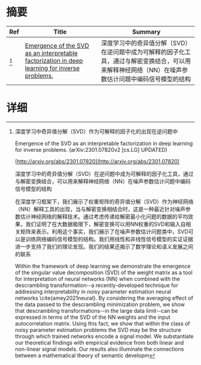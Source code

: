 # 摘要

| Ref | Title | Summary |
| --- | --- | --- |
| [^1] | [Emergence of the SVD as an interpretable factorization in deep learning for inverse problems.](http://arxiv.org/abs/2301.07820) | 深度学习中的奇异值分解（SVD）在逆问题中成为可解释的因子化工具，通过与解密变换结合，可以用来解释神经网络（NN）在噪声参数估计问题中编码信号模型的结构 |

# 详细

[^1]: 深度学习中奇异值分解（SVD）作为可解释的因子化的出现在逆问题中

    Emergence of the SVD as an interpretable factorization in deep learning for inverse problems. (arXiv:2301.07820v2 [cs.LG] UPDATED)

    [http://arxiv.org/abs/2301.07820](http://arxiv.org/abs/2301.07820)

    深度学习中的奇异值分解（SVD）在逆问题中成为可解释的因子化工具，通过与解密变换结合，可以用来解释神经网络（NN）在噪声参数估计问题中编码信号模型的结构

    

    在深度学习框架下，我们展示了权重矩阵的奇异值分解（SVD）作为神经网络（NN）解释工具的出现，当与解密变换相结合时，这是一种最近针对噪声参数估计神经网络的解释技术。通过考虑传递给解密最小化问题的数据的平均效果，我们证明了在大数据极限下，解密变换可以用NN权重的SVD和输入自相关矩阵来表示。利用这个事实，我们展示了在噪声参数估计问题类中，SVD可以是训练网络编码信号模型的结构。我们用线性和非线性信号模型的实证证据进一步支持了我们的理论发现。我们的结果还揭示了数学理论和语义发展之间的联系

    Within the framework of deep learning we demonstrate the emergence of the singular value decomposition (SVD) of the weight matrix as a tool for interpretation of neural networks (NN) when combined with the descrambling transformation--a recently-developed technique for addressing interpretability in noisy parameter estimation neural networks \cite{amey2021neural}. By considering the averaging effect of the data passed to the descrambling minimization problem, we show that descrambling transformations--in the large data limit--can be expressed in terms of the SVD of the NN weights and the input autocorrelation matrix. Using this fact, we show that within the class of noisy parameter estimation problems the SVD may be the structure through which trained networks encode a signal model. We substantiate our theoretical findings with empirical evidence from both linear and non-linear signal models. Our results also illuminate the connections between a mathematical theory of semantic developm
    

